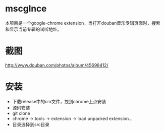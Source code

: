mscglnce
====
本项目是一个google-chrome extension，当打开douban音乐专辑页面时，搜索和显示当前专辑的试听地址。


截图
====
http://www.douban.com/photos/album/45698412/

安装
====
- 下载release中的crx文件，拽到chrome上点安装
- 源码安装
 - git clone
 - chrome -> tools -> extension -> load unpacked extension...
 - 目录选择到src目录

